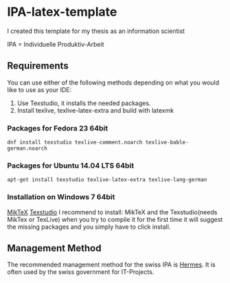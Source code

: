 # IPA-latex-template
I created this template for my thesis as an information scientist

IPA = Individuelle Produktiv-Arbeit

## Requirements
You can use either of the following methods depending on what you would like to use as your IDE:
 1. Use Texstudio, it installs the needed packages.
 2. Install texlive, texlive-latex-extra and build with latexmk

### Packages for Fedora 23 64bit
```
dnf install texstudio texlive-comment.noarch texlive-bable-german.noarch
```
### Packages for Ubuntu 14.04 LTS 64bit
```
apt-get install texstudio texlive-latex-extra texlive-lang-german
```
### Installation on Windows 7 64bit
[MikTeX](http://http://miktex.org/download)
[Texstudio](http://texstudio.org)
I recommend to install: MikTeX and the Texstudio(needs MikTex or TexLive) when you try to compile it for the first time it will suggest the missing packages and you simply have to click install.

## Management Method
The recommended management method for the swiss IPA is [Hermes](http://www.hermes.admin.ch/). It is often used by the swiss government for IT-Projects.

